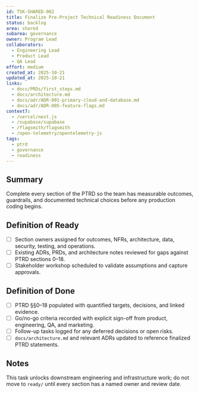 ```yaml
---
id: TSK-SHARED-002
title: Finalize Pre-Project Technical Readiness Document
status: backlog
area: shared
subarea: governance
owner: Program Lead
collaborators:
  - Engineering Lead
  - Product Lead
  - QA Lead
effort: medium
created_at: 2025-10-21
updated_at: 2025-10-21
links:
  - docs/PRDs/first_steps.md
  - docs/architecture.md
  - docs/adr/ADR-001-primary-cloud-and-database.md
  - docs/adr/ADR-005-feature-flags.md
context7:
  - /vercel/next.js
  - /supabase/supabase
  - /flagsmith/flagsmith
  - /open-telemetry/opentelemetry-js
tags:
  - ptrd
  - governance
  - readiness
---
```


## Summary
Complete every section of the PTRD so the team has measurable outcomes, guardrails, and documented technical choices before any production coding begins.

## Definition of Ready
- [ ] Section owners assigned for outcomes, NFRs, architecture, data, security, testing, and operations.
- [ ] Existing ADRs, PRDs, and architecture notes reviewed for gaps against PTRD sections 0–18.
- [ ] Stakeholder workshop scheduled to validate assumptions and capture approvals.

## Definition of Done
- [ ] PTRD §§0–18 populated with quantified targets, decisions, and linked evidence.
- [ ] Go/no-go criteria recorded with explicit sign-off from product, engineering, QA, and marketing.
- [ ] Follow-up tasks logged for any deferred decisions or open risks.
- [ ] `docs/architecture.md` and relevant ADRs updated to reference finalized PTRD statements.

## Notes
This task unlocks downstream engineering and infrastructure work; do not move to `ready/` until every section has a named owner and review date.
